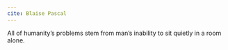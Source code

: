 ```yaml
---
cite: Blaise Pascal
---
```


All of humanity’s problems stem from man’s inability to sit quietly in a room alone.
